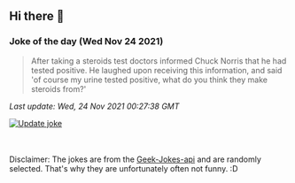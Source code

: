 ## Hi there 👋

### Joke of the day (Wed Nov 24 2021)
<!-- joke -->
>After taking a steroids test doctors informed Chuck Norris that he had tested positive. He laughed upon receiving this information, and said 'of course my urine tested positive, what do you think they make steroids from?'
<!-- /joke -->

*Last update: Wed, 24 Nov 2021 00:27:38 GMT*

[![Update joke](https://github.com/nclskfm/nclskfm/actions/workflows/joke.yml/badge.svg)](https://github.com/nclskfm/nclskfm/actions/workflows/joke.yml)

<br><br>
Disclaimer: The jokes are from the [Geek-Jokes-api](https://github.com/sameerkumar18/geek-joke-api) and are randomly selected. That's why they are unfortunately often not funny. :D
